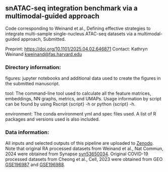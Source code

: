 ## snATAC-seq integration benchmark via a multimodal-guided approach
Code corresponding to Weinand et al., Defining effective strategies to integrate multi-sample single-nucleus ATAC-seq datasets via a multimodal-guided approach, Submitted.

Preprint: https://doi.org/10.1101/2025.04.02.646871
Contact: Kathryn Weinand kweinand@fas.harvard.edu

### Directory information: 
figures: jupyter notebooks and additional data used to create the figures in the submitted manuscript.

tool: The command-line tool used to calculate all the feature matrices, embeddings, NN graphs, metrics, and UMAPs. Usage information by script can be found by using Rscript {script} -h or python {script} -h.

environment: The conda environment yml and spec files used. A list of R packages and versions used is also included.

### Data information:
All inputs and selected outputs of this pipeline are uploaded to [Zenodo](https://doi.org/10.5281/zenodo.15073137). Note that original RA processed datasets from Weinand et al., Nat Commun, 2024 were obtained from Synapse [syn53650034](https://doi.org/10.7303/syn53650034). Original COVID-19 processed datasets from Cheong et al., Cell, 2023 were obtained from GEO [GSE196987](https://www.ncbi.nlm.nih.gov/geo/query/acc.cgi?acc=GSE196987) and [GSE196988](https://www.ncbi.nlm.nih.gov/geo/query/acc.cgi?acc=GSE196988).

